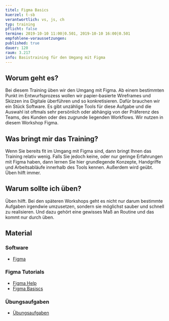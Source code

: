 ```yaml
---
titel: Figma Basics
kuerzel: t-sb
verantwortlich: vs, js, ch
typ: training
pflicht: false
termine: 2019-10-10 11:00|0.501, 2019-10-10 16:00|0.501
empfohlene-voraussetzungen:
published: true
dauer: 120
raum: 3.217
info: Basistraining für den Umgang mit Figma
---
```


## Worum geht es?

Bei diesem Training üben wir den Umgang mit Figma. Ab einem bestimmten Punkt im Entwurfsprozess wollen wir papier-basierte Wireframes und Skizzen ins Digitale überführen und so konkretisieren. Dafür brauchen wir ein Stück Software. Es gibt unzählige Tools für diese Aufgabe und die Auswahl ist oftmals sehr persönlich oder abhängig von der Präferenz des Teams, des Kunden oder des zugrunde liegenden Workflows. Wir nutzen in diesem Workshop Figma.


## Was bringt mir das Training?

Wenn Sie bereits fit im Umgang mit Figma sind, dann bringt Ihnen das Training relativ wenig. Falls Sie jedoch keine, oder nur geringe Erfahrungen mit Figma haben, dann lernen Sie hier grundlegende Konzepte, Handgriffe und Arbeitsabläufe innerhalb des Tools kennen. Außerdem wird geübt. Üben hilft immer.

## Warum sollte ich üben?

Üben hilft. Bei den späteren Workshops geht es nicht nur darum bestimmte Aufgaben irgendwie umzusetzen, sondern sie möglichst sauber und schnell zu realisieren. Und dazu gehört eine gewisses Maß an Routine und das kommt nur durch üben.


## Material

### Software
- [Figma](https://www.figma.com)

### Figma Tutorials
- [Figma Help](https://help.figma.com)
- [Figma Basiscs](https://www.youtube.com/playlist?list=PLXDU_eVOJTx6zk5MDarIs0asNoZqlRG23)

### Übungsaufgaben
- [Übungsaufgaben](../../download/trainings/sketch-figma/sketch-figma-training-material.zip)

